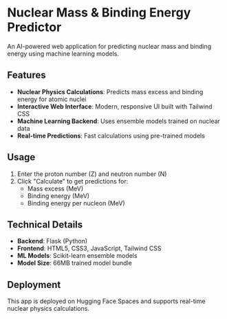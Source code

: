 # Nuclear Mass & Binding Energy Predictor

An AI-powered web application for predicting nuclear mass and binding energy using machine learning models.

## Features

- **Nuclear Physics Calculations**: Predicts mass excess and binding energy for atomic nuclei
- **Interactive Web Interface**: Modern, responsive UI built with Tailwind CSS
- **Machine Learning Backend**: Uses ensemble models trained on nuclear data
- **Real-time Predictions**: Fast calculations using pre-trained models

## Usage

1. Enter the proton number (Z) and neutron number (N)
2. Click "Calculate" to get predictions for:
   - Mass excess (MeV)
   - Binding energy (MeV)
   - Binding energy per nucleon (MeV)

## Technical Details

- **Backend**: Flask (Python)
- **Frontend**: HTML5, CSS3, JavaScript, Tailwind CSS
- **ML Models**: Scikit-learn ensemble models
- **Model Size**: 66MB trained model bundle

## Deployment

This app is deployed on Hugging Face Spaces and supports real-time nuclear physics calculations.
